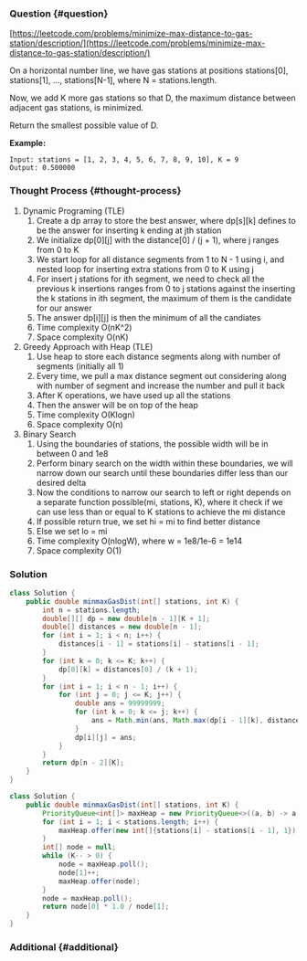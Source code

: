 ### Question {#question}

[https://leetcode.com/problems/minimize-max-distance-to-gas-station/description/](https://leetcode.com/problems/minimize-max-distance-to-gas-station/description/)

On a horizontal number line, we have gas stations at positions stations\[0\], stations\[1\], ..., stations\[N-1\], where N = stations.length.

Now, we add K more gas stations so that D, the maximum distance between adjacent gas stations, is minimized.

Return the smallest possible value of D.

**Example:**

```
Input: stations = [1, 2, 3, 4, 5, 6, 7, 8, 9, 10], K = 9
Output: 0.500000
```

### Thought Process {#thought-process}

1. Dynamic Programing \(TLE\)
   1. Create a dp array to store the best answer, where dp\[s\]\[k\] defines to be the answer for inserting k ending at jth station
   2. We initialize dp\[0\]\[j\] with the distance\[0\] / \(j + 1\), where j ranges from 0 to K
   3. We start loop for all distance segments from 1 to N - 1 using i, and nested loop for inserting extra stations from 0 to K using j
   4. For insert j stations for ith segment, we need to check all the previous k insertions ranges from 0 to j stations against the inserting the k stations in ith segment, the maximum of them is the candidate for our answer
   5. The answer dp\[i\]\[j\] is then the minimum of all the candiates
   6. Time complexity O\(nK^2\)
   7. Space complexity O\(nK\)
2. Greedy Approach with Heap \(TLE\)
   1. Use heap to store each distance segments along with number of segments \(initially all 1\)
   2. Every time, we pull a max distance segment out considering along with number of segment and increase the number and pull it back
   3. After K operations, we have used up all the stations
   4. Then the answer will be on top of the heap
   5. Time complexity O\(Klogn\)
   6. Space complexity O\(n\)
3. Binary Search
   1. Using the boundaries of stations, the possible width will be in between 0 and 1e8
   2. Perform binary search on the width within these boundaries, we will narrow down our search until these boundaries differ less than our desired delta
   3. Now the conditions to narrow our search to left or right depends on a separate function possible\(mi, stations, K\), where it check if we can use less than or equal to K stations to achieve the mi distance
   4. If possible return true, we set hi = mi to find better distance
   5. Else we set lo = mi
   6. Time complexity O\(nlogW\), where w = 1e8/1e-6 = 1e14
   7. Space complexity O\(1\)

### Solution

```java
class Solution {
    public double minmaxGasDist(int[] stations, int K) {
        int n = stations.length;
        double[][] dp = new double[n - 1][K + 1];
        double[] distances = new double[n - 1];
        for (int i = 1; i < n; i++) {
            distances[i - 1] = stations[i] - stations[i - 1];
        }
        for (int k = 0; k <= K; k++) {
            dp[0][k] = distances[0] / (k + 1);
        }
        for (int i = 1; i < n - 1; i++) {
            for (int j = 0; j <= K; j++) {
                double ans = 99999999;
                for (int k = 0; k <= j; k++) {
                    ans = Math.min(ans, Math.max(dp[i - 1][k], distances[i] / (j - k + 1)));
                }
                dp[i][j] = ans;
            }
        }
        return dp[n - 2][K];
    }
}
```

```java
class Solution {
    public double minmaxGasDist(int[] stations, int K) {
        PriorityQueue<int[]> maxHeap = new PriorityQueue<>((a, b) -> a[0] * 1.0 / a[1] > b[0] * 1.0 / b[1] ? -1 : 1);
        for (int i = 1; i < stations.length; i++) {
            maxHeap.offer(new int[]{stations[i] - stations[i - 1], 1});
        }
        int[] node = null;
        while (K-- > 0) {
            node = maxHeap.poll();
            node[1]++;
            maxHeap.offer(node);
        }
        node = maxHeap.poll();
        return node[0] * 1.0 / node[1];
    }
}
```

### Additional {#additional}



